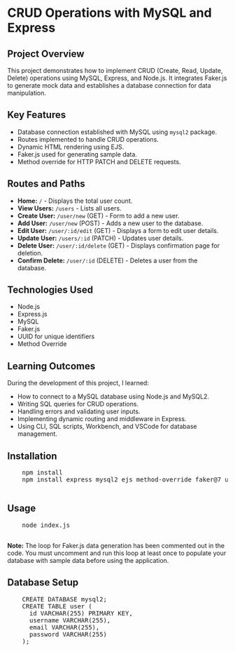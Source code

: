 <!DOCTYPE html>
<html lang="en">
<head>
  <meta charset="UTF-8">
  <meta name="viewport" content="width=device-width, initial-scale=1.0">
  
</head>
<body>
  <h1>CRUD Operations with MySQL and Express</h1>

  <h2>Project Overview</h2>
  <p>This project demonstrates how to implement CRUD (Create, Read, Update, Delete) operations using MySQL, Express, and Node.js. It integrates Faker.js to generate mock data and establishes a database connection for data manipulation.</p>

  <h2>Key Features</h2>
  <ul>
    <li>Database connection established with MySQL using <code>mysql2</code> package.</li>
    <li>Routes implemented to handle CRUD operations.</li>
    <li>Dynamic HTML rendering using EJS.</li>
    <li>Faker.js used for generating sample data.</li>
    <li>Method override for HTTP PATCH and DELETE requests.</li>
  </ul>

  <h2>Routes and Paths</h2>
  <ul>
    <li><strong>Home:</strong> <code>/</code> - Displays the total user count.</li>
    <li><strong>View Users:</strong> <code>/users</code> - Lists all users.</li>
    <li><strong>Create User:</strong> <code>/user/new</code> (GET) - Form to add a new user.</li>
    <li><strong>Add User:</strong> <code>/user/new</code> (POST) - Adds a new user to the database.</li>
    <li><strong>Edit User:</strong> <code>/user/:id/edit</code> (GET) - Displays a form to edit user details.</li>
    <li><strong>Update User:</strong> <code>/users/:id</code> (PATCH) - Updates user details.</li>
    <li><strong>Delete User:</strong> <code>/user/:id/delete</code> (GET) - Displays confirmation page for deletion.</li>
    <li><strong>Confirm Delete:</strong> <code>/user/:id</code> (DELETE) - Deletes a user from the database.</li>
  </ul>

  <h2>Technologies Used</h2>
  <ul>
    <li>Node.js</li>
    <li>Express.js</li>
    <li>MySQL</li>
    <li>Faker.js</li>
    <li>UUID for unique identifiers</li>
    <li>Method Override</li>
  </ul>

  <h2>Learning Outcomes</h2>
  <p>During the development of this project, I learned:</p>
  <ul>
    <li>How to connect to a MySQL database using Node.js and MySQL2.</li>
    <li>Writing SQL queries for CRUD operations.</li>
    <li>Handling errors and validating user inputs.</li>
    <li>Implementing dynamic routing and middleware in Express.</li>
    <li>Using CLI, SQL scripts, Workbench, and VSCode for database management.</li>
  </ul>

  <h2>Installation</h2>
  <pre>
    npm install
    npm install express mysql2 ejs method-override faker@7 uuid
  </pre>

  <h2>Usage</h2>
  <pre>
    node index.js
  </pre>
  <p><strong>Note:</strong> The loop for Faker.js data generation has been commented out in the code. You must uncomment and run this loop at least once to populate your database with sample data before using the application.</p>

  <h2>Database Setup</h2>
  <pre>
    CREATE DATABASE mysql2;
    CREATE TABLE user (
      id VARCHAR(255) PRIMARY KEY,
      username VARCHAR(255),
      email VARCHAR(255),
      password VARCHAR(255)
    );
  </pre>

 
</body>
</html>
